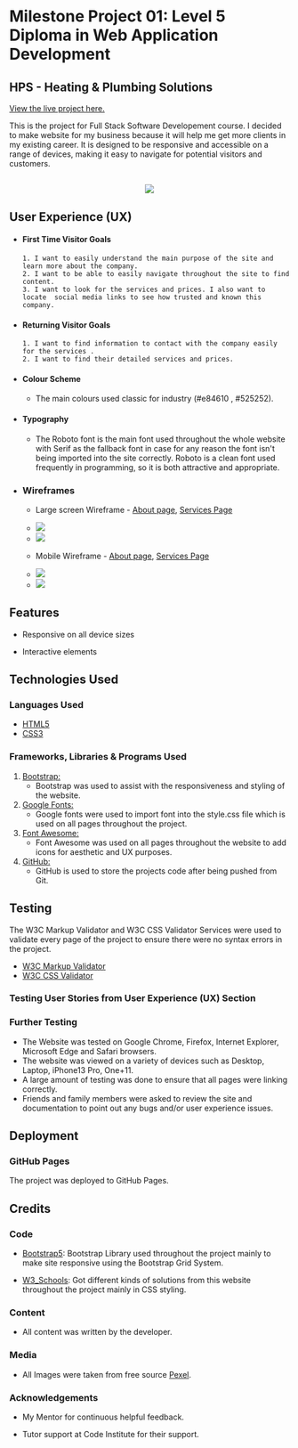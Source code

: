 # Milestone Project 01: Level 5 Diploma in Web Application Development


## HPS - Heating & Plumbing Solutions

[View the live project here.](https://p0mah0b.github.io/HPS-milestone1/)

This is the  project for Full Stack Software Developement course. I decided to make website for my business because it will help me get more clients in my existing career. It is designed to be responsive and accessible on a range of devices, making it easy to navigate for potential visitors and customers.

<h2 align="center"><image src="/images/responsive.png"></h2>

## User Experience (UX)


  - #### First Time Visitor Goals

        1. I want to easily understand the main purpose of the site and learn more about the company.
        2. I want to be able to easily navigate throughout the site to find content.
        3. I want to look for the services and prices. I also want to locate  social media links to see how trusted and known this company.

  - #### Returning Visitor Goals

        1. I want to find information to contact with the company easily for the services .
        2. I want to find their detailed services and prices.

 
  - #### Colour Scheme
    - The  main colours used classic for industry  (#e84610 , #525252).
  - #### Typography
    - The Roboto  font is the main font used throughout the whole website with Serif as the fallback font in case for any reason the font isn't being imported into the site correctly. Roboto  is a clean font used frequently in programming, so it is both attractive and appropriate. 
 
- ### Wireframes

  - Large screen Wireframe - [About page](/images/About-web.png), [Services Page](/images/serv-web.png)
  - <image src="/images/About-web.png">
  - <image src="/images/serv-web.png">

  - Mobile Wireframe - [About page](/images/About-phone.png), [Services Page](/images/serv-phone.png)
  - <image src="/images/About-phone.png">
  - <image src="/images/serv-phone.png">
## Features

- Responsive on all device sizes

- Interactive elements

## Technologies Used

### Languages Used

- [HTML5](https://en.wikipedia.org/wiki/HTML5)
- [CSS3](https://en.wikipedia.org/wiki/Cascading_Style_Sheets)

### Frameworks, Libraries & Programs Used

1. [Bootstrap:](https://getbootstrap.com/docs/5.0/getting-started/introduction/)
    - Bootstrap was used to assist with the responsiveness and styling of the website.
2. [Google Fonts:](https://fonts.google.com/)
    - Google fonts were used to import  font into the style.css file which is used on all pages throughout the project.
3. [Font Awesome:](https://fontawesome.com/)
    - Font Awesome was used on all pages throughout the website to add icons for aesthetic and UX purposes.
4. [GitHub:](https://github.com/)
    - GitHub is used to store the projects code after being pushed from Git.

## Testing

The W3C Markup Validator and W3C CSS Validator Services were used to validate every page of the project to ensure there were no syntax errors in the project.

- [W3C Markup Validator](https://jigsaw.w3.org/css-validator/#validate_by_input)
- [W3C CSS Validator](https://jigsaw.w3.org/css-validator/#validate_by_input)

### Testing User Stories from User Experience (UX) Section


### Further Testing

- The Website was tested on Google Chrome, Firefox, Internet Explorer, Microsoft Edge and Safari browsers.
- The website was viewed on a variety of devices such as Desktop, Laptop, iPhone13 Pro, One+11.
- A large amount of testing was done to ensure that all pages were linking correctly.
- Friends and family members were asked to review the site and documentation to point out any bugs and/or user experience issues.

## Deployment

### GitHub Pages

The project was deployed to GitHub Pages.

## Credits

### Code

- [Bootstrap5](https://getbootstrap.com/docs/5.0/getting-started/introduction/): Bootstrap Library used throughout the project mainly to make site responsive using the Bootstrap Grid System.

- [W3_Schools](https://www.w3schools.com/): Got different kinds of solutions from this website throughout the project mainly in CSS styling.

### Content

- All content was written by the developer.

### Media

- All Images were taken from free source [Pexel](www.pexels.com).

### Acknowledgements

- My Mentor for continuous helpful feedback.

- Tutor support at Code Institute for their support.
